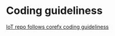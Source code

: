 # Coding guideliness

[IoT repo follows corefx coding guideliness](https://github.com/dotnet/corefx/tree/master/Documentation#coding-guidelines)
